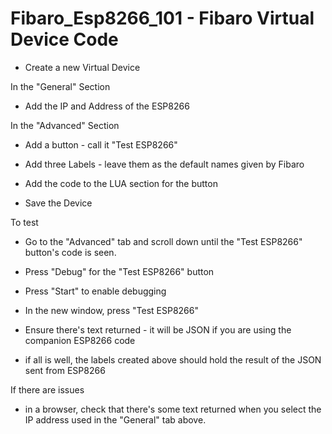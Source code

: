 # Fibaro_Esp8266_101 - Fibaro Virtual Device Code

- Create a new Virtual Device

In the "General" Section
- Add the IP and Address of the ESP8266

In the "Advanced" Section

- Add a button - call it "Test ESP8266"
- Add three Labels - leave them as the default names given by Fibaro

- Add the code to the LUA section for the button
- Save the Device

To test
- Go to the "Advanced" tab and scroll down until the "Test ESP8266" button's code is seen.
- Press "Debug" for the "Test ESP8266" button
- Press "Start" to enable debugging
- In the new window, press "Test ESP8266"
- Ensure there's text returned - it will be JSON if you are using the companion ESP8266 code

- if all is well, the labels created above should hold the result of the JSON sent from ESP8266

If there are issues 
- in a browser, check that there's some text returned when you select the IP address used in the "General" tab above.

